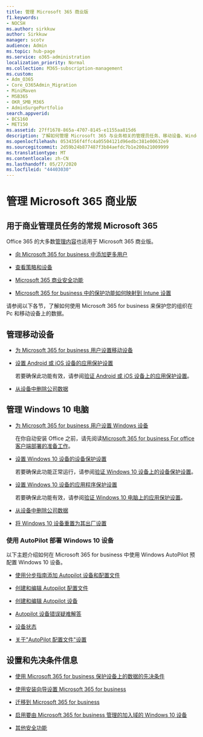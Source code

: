 ```yaml
---
title: 管理 Microsoft 365 商业版
f1.keywords:
- NOCSH
ms.author: sirkkuw
author: Sirkkuw
manager: scotv
audience: Admin
ms.topic: hub-page
ms.service: o365-administration
localization_priority: Normal
ms.collection: M365-subscription-management
ms.custom:
- Adm_O365
- Core_O365Admin_Migration
- MiniMaven
- MSB365
- OKR_SMB_M365
- AdminSurgePortfolio
search.appverid:
- BCS160
- MET150
ms.assetid: 27ff1678-865a-4707-8145-e1155aa815d6
description: 了解如何管理 Microsoft 365 与业务相关的管理员任务、移动设备、Windows 10 电脑和许多此类任务。
ms.openlocfilehash: 0534356f4ffc4a05504121d96edbc381e00632e9
ms.sourcegitcommit: 2d59b24b877487f3b84aefdc7b1e200a21009999
ms.translationtype: MT
ms.contentlocale: zh-CN
ms.lasthandoff: 05/27/2020
ms.locfileid: "44403030"
---
```

# <a name="manage-microsoft-365-for-business"></a>管理 Microsoft 365 商业版

## <a name="general-microsoft-365-for-business-admin-tasks"></a>用于商业管理员任务的常规 Microsoft 365

Office 365 的大多数[管理内容](https://docs.microsoft.com/office365/admin/admin-home)也适用于 Microsoft 365 商业版。

- [向 Microsoft 365 for business 中添加更多用户](add-users-m365b.md)
    
- [查看策略和设备](view-policies-and-devices.md)
    
- [Microsoft 365 商业安全功能](security-features.md)
    
- [Microsoft 365 for business 中的保护功能如何映射到 Intune 设置](map-protection-features-to-intune-settings.md)
    
请参阅以下各节，了解如何使用 Microsoft 365 for business 来保护您的组织在 Pc 和移动设备上的数据。
  
## <a name="manage-mobile-devices"></a>管理移动设备

- [为 Microsoft 365 for business 用户设置移动设备](set-up-mobile-devices.md)
    
- [设置 Android 或 iOS 设备的应用保护设置](app-protection-settings-for-android-and-ios.md)
    
    若要确保此功能有效，请参阅[验证 Android 或 iOS 设备上的应用保护设置](validate-settings-on-android-or-ios.md)。 
    
- [从设备中删除公司数据](remove-company-data.md)
    
## <a name="manage-windows-10-pcs"></a>管理 Windows 10 电脑

- [为 Microsoft 365 for business 用户设置 Windows 设备](set-up-windows-devices.md)

    在你自动安装 Office 之前，请先阅读[Microsoft 365 for business For office 客户端部署的准备工作](prepare-for-office-client-deployment.md)。 
    
- [设置 Windows 10 设备的设备保护设置](protection-settings-for-windows-10-pcs.md)
    
    若要确保此功能正常运行，请参阅[验证 Windows 10 设备上的设备保护设置](validate-settings-on-windows-10-pcs.md)。 
    
- [设置 Windows 10 设备的应用程序保护设置](protection-settings-for-windows-10-devices.md)
    
    若要确保此功能有效，请参阅[验证 Windows 10 电脑上的应用保护设置](validate-protection-settings-on-windows-10-pcs.md)。 
    
- [从设备中删除公司数据](remove-company-data.md)
    
- [将 Windows 10 设备重置为其出厂设置](reset-devices-to-factory-settings.md)
    
### <a name="use-autopilot-to-deploy-windows-10-devices"></a>使用 AutoPilot 部署 Windows 10 设备

以下主题介绍如何在 Microsoft 365 for business 中使用 Windows AutoPilot 预配置 Windows 10 设备。
  
- [使用分步指南添加 Autopilot 设备和配置文件](add-autopilot-devices-and-profile.md)
    
- [创建和编辑 Autopilot 配置文件](create-and-edit-autopilot-profiles.md)
    
- [创建和编辑 Autopilot 设备](create-and-edit-autopilot-devices.md)
    
- [Autopilot 设备错误疑难解答](troubleshoot-autopilot-errors.md)
    
- [设备状态](device-states.md)
    
- [关于"AutoPilot 配置文件"设置](autopilot-profile-settings.md)
    
## <a name="set-up-and-prerequisite-information"></a>设置和先决条件信息

- [使用 Microsoft 365 for business 保护设备上的数据的先决条件](pre-requisites-for-data-protection.md)
    
- [使用安装向导设置 Microsoft 365 for business](set-up.md)
    
- [迁移到 Microsoft 365 for business](migrate-to-microsoft-365-business.md)
    
- [启用要由 Microsoft 365 for business 管理的加入域的 Windows 10 设备](manage-windows-devices.md)
    
- [其他安全功能](security-features.md#additional-security-features)
